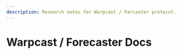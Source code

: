 ```yaml
---
description: Research notes for Warpcast / Farcaster protocol.
---
```


# Warpcast / Forecaster Docs

